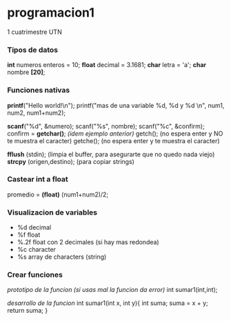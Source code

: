 # programacion1
1 cuatrimestre UTN



### Tipos de datos
**int** numeros enteros = 10;
**float** decimal = 3.1681;
**char** letra = 'a';
**char** nombre **[20]**;
    

### Funciones nativas
**printf**("Hello world!\n");
printf("mas de una variable %d, %d y %d \n", num1, num2, num1+num2);

**scanf**("%d", &numero);
scanf("%s", nombre); 
scanf("%c", &confirm);
confirm = **getchar()**;  *(idem ejemplo anterior)*
          getch(); (no espera enter y NO te muestra el caracter)
          getche(); (no espera enter y te muestra el caracter)

**fflush** (stdin); (limpia el buffer, para asegurarte que no quedo nada viejo)
**strcpy** (origen,destino); (para copiar strings)


### Castear int a float
promedio = **(float)** (num1+num2)/2; 

### Visualizacion de variables
- %d      decimal
- %f      float
- %.2f    float con 2 decimales (si hay mas redondea)
- %c      character
- %s      array de characters (string)


### Crear funciones
*prototipo de la funcion (si usas mal la funcion da error)*
int sumar1(int,int);

*desarrollo de la funcion*
int sumar1(int x, int y){
    int suma;
    suma = x + y;
    return suma;
}